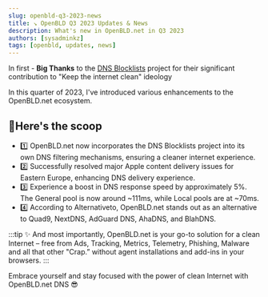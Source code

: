 ```yaml
---
slug: openbld-q3-2023-news
title: ↘ OpenBLD Q3 2023 Updates & News
description: What's new in OpenBLD.net in Q3 2023
authors: [sysadminkz]
tags: [openbld, updates, news]
---
```


In first - **Big Thanks** to the [DNS Blocklists](https://github.com/hagezi/dns-blocklists) project for their significant contribution to "Keep the internet clean" ideology

In this quarter of 2023, I've introduced various enhancements to the OpenBLD.net ecosystem.

## 🔻Here's the scoop

- 1️⃣ OpenBLD.net now incorporates the DNS Blocklists project into its own DNS filtering mechanisms, ensuring a cleaner internet experience.
- 2️⃣ Successfully resolved major Apple content delivery issues for Eastern Europe, enhancing DNS delivery experience.
- 3️⃣ Experience a boost in DNS response speed by approximately 5%. The General pool is now around ~111ms, while Local pools are at ~70ms.
- 4️⃣ According to Alternativeto, OpenBLD.net stands out as an alternative to Quad9, NextDNS, AdGuard DNS, AhaDNS, and BlahDNS.

:::tip
✨ And most importantly, OpenBLD.net is your go-to solution for a clean Internet – free from Ads, Tracking, Metrics, Telemetry, Phishing, Malware and all that other "Crap.” without agent installations and add-ins in your browsers.
:::

Embrace yourself and stay focused with the power of clean Internet with OpenBLD.net DNS 😎 
